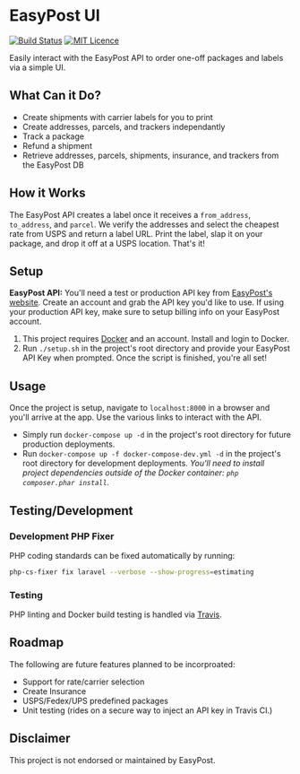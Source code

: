 # EasyPost UI

[![Build Status](https://travis-ci.org/Justintime50/easypost-ui.svg?branch=master)](https://travis-ci.org/Justintime50/easypost-ui)
[![MIT Licence](https://badges.frapsoft.com/os/mit/mit.svg?v=103)](https://opensource.org/licenses/mit-license.php)

Easily interact with the EasyPost API to order one-off packages and labels via a simple UI.

## What Can it Do?

- Create shipments with carrier labels for you to print
- Create addresses, parcels, and trackers independantly
- Track a package
- Refund a shipment
- Retrieve addresses, parcels, shipments, insurance, and trackers from the EasyPost DB

## How it Works

The EasyPost API creates a label once it receives a `from_address`, `to_address`, and `parcel`. We verify the addresses and select the cheapest rate from USPS and return a label URL. Print the label, slap it on your package, and drop it off at a USPS location. That's it!

## Setup

**EasyPost API:** You'll need a test or production API key from [EasyPost's website](https://easypost.com). Create an account and grab the API key you'd like to use. If using your production API key, make sure to setup billing info on your EasyPost account.

1) This project requires [Docker](https://www.docker.com/products/docker-desktop) and an account. Install and login to Docker.
2) Run `./setup.sh` in the project's root directory and provide your EasyPost API Key when prompted. Once the script is finished, you're all set!

## Usage

Once the project is setup, navigate to `localhost:8000` in a browser and you'll arrive at the app. Use the various links to interact with the API.

- Simply run `docker-compose up -d` in the project's root directory for future production deployments.
- Run `docker-compose up -f docker-compose-dev.yml -d` in the project's root directory for development deployments. <i>You'll need to install project dependencies outside of the Docker container: `php composer.phar install`.</i>

## Testing/Development

### Development PHP Fixer

PHP coding standards can be fixed automatically by running: 
```bash
php-cs-fixer fix laravel --verbose --show-progress=estimating
```

### Testing

PHP linting and Docker build testing is handled via [Travis](https://travis-ci.org/Justintime50/easypost-ui).

## Roadmap

The following are future features planned to be incorproated:
- Support for rate/carrier selection
- Create Insurance
- USPS/Fedex/UPS predefined packages
- Unit testing (rides on a secure way to inject an API key in Travis CI.)

## Disclaimer

This project is not endorsed or maintained by EasyPost.
